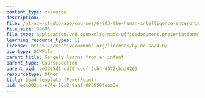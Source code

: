 ```yaml
---
content_type: resource
description: ''
file: /ol-ocw-studio-app/courses/6-803-the-human-intelligence-enterprise-spring-2019/ecc002cbe74e16c89aa1086850feaa3e_6.803_quad_template.pptx
file_size: 39606
file_type: application/vnd.openxmlformats-officedocument.presentationml.presentation
learning_resource_types: []
license: https://creativecommons.org/licenses/by-nc-sa/4.0/
ocw_type: OCWFile
parent_title: Gergely learns from an infant
parent_type: CourseSection
parent_uid: be3305d1-cd79-ceef-2cb4-d572cbaa0203
resourcetype: Other
title: Quad template (PowerPoint)
uid: ecc002cb-e74e-16c8-9aa1-086850feaa3e
---
```

